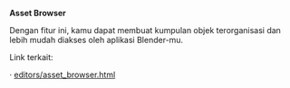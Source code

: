 **Asset Browser**

Dengan fitur ini, kamu dapat membuat kumpulan objek terorganisasi dan lebih mudah diakses oleh aplikasi Blender-mu.

Link terkait:

· [editors/asset_browser.html](https://docs.blender.org/manual/en/latest/editors/asset_browser.html)